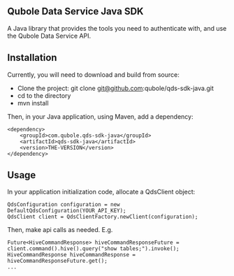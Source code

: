 ## Qubole Data Service Java SDK
A Java library that provides the tools you need to authenticate with, and use the Qubole Data Service API.

## Installation
Currently, you will need to download and build from source:

* Clone the project: git clone git@github.com:qubole/qds-sdk-java.git
* cd to the directory
* mvn install

Then, in your Java application, using Maven, add a dependency:

```
<dependency>
    <groupId>com.qubole.qds-sdk-java</groupId>
    <artifactId>qds-sdk-java</artifactId>
    <version>THE-VERSION</version>
</dependency>
```

## Usage

In your application initialization code, allocate a QdsClient object:

```
QdsConfiguration configuration = new DefaultQdsConfiguration(YOUR_API_KEY);
QdsClient client = QdsClientFactory.newClient(configuration);
```

Then, make api calls as needed. E.g.

```
Future<HiveCommandResponse> hiveCommandResponseFuture = client.command().hive().query("show tables;").invoke();
HiveCommandResponse hiveCommandResponse = hiveCommandResponseFuture.get();
...
```
